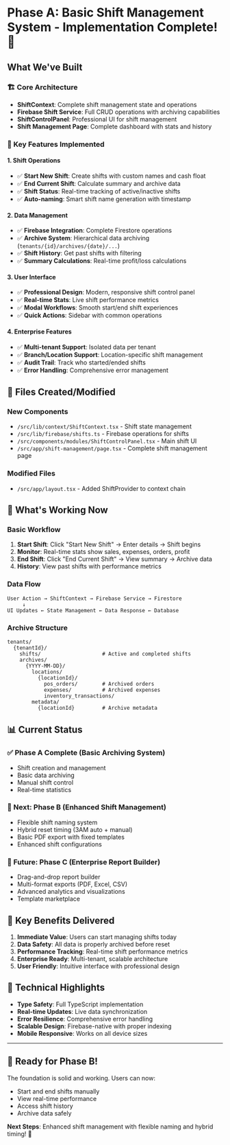 # Phase A: Basic Shift Management System - Implementation Complete! 🎉

## What We've Built

### 🏗️ Core Architecture
- **ShiftContext**: Complete shift management state and operations
- **Firebase Shift Service**: Full CRUD operations with archiving capabilities
- **ShiftControlPanel**: Professional UI for shift management
- **Shift Management Page**: Complete dashboard with stats and history

### 🔧 Key Features Implemented

#### 1. Shift Operations
- ✅ **Start New Shift**: Create shifts with custom names and cash float
- ✅ **End Current Shift**: Calculate summary and archive data
- ✅ **Shift Status**: Real-time tracking of active/inactive shifts
- ✅ **Auto-naming**: Smart shift name generation with timestamp

#### 2. Data Management
- ✅ **Firebase Integration**: Complete Firestore operations
- ✅ **Archive System**: Hierarchical data archiving (`tenants/{id}/archives/{date}/...`)
- ✅ **Shift History**: Get past shifts with filtering
- ✅ **Summary Calculations**: Real-time profit/loss calculations

#### 3. User Interface
- ✅ **Professional Design**: Modern, responsive shift control panel
- ✅ **Real-time Stats**: Live shift performance metrics
- ✅ **Modal Workflows**: Smooth start/end shift experiences
- ✅ **Quick Actions**: Sidebar with common operations

#### 4. Enterprise Features
- ✅ **Multi-tenant Support**: Isolated data per tenant
- ✅ **Branch/Location Support**: Location-specific shift management
- ✅ **Audit Trail**: Track who started/ended shifts
- ✅ **Error Handling**: Comprehensive error management

## 📁 Files Created/Modified

### New Components
- `/src/lib/context/ShiftContext.tsx` - Shift state management
- `/src/lib/firebase/shifts.ts` - Firebase operations for shifts
- `/src/components/modules/ShiftControlPanel.tsx` - Main shift UI
- `/src/app/shift-management/page.tsx` - Complete shift management page

### Modified Files
- `/src/app/layout.tsx` - Added ShiftProvider to context chain

## 🚀 What's Working Now

### Basic Workflow
1. **Start Shift**: Click "Start New Shift" → Enter details → Shift begins
2. **Monitor**: Real-time stats show sales, expenses, orders, profit
3. **End Shift**: Click "End Current Shift" → View summary → Archive data
4. **History**: View past shifts with performance metrics

### Data Flow
```
User Action → ShiftContext → Firebase Service → Firestore
     ↓
UI Updates ← State Management ← Data Response ← Database
```

### Archive Structure
```
tenants/
  {tenantId}/
    shifts/                    # Active and completed shifts
    archives/
      {YYYY-MM-DD}/
        locations/
          {locationId}/
            pos_orders/        # Archived orders
            expenses/          # Archived expenses
            inventory_transactions/
        metadata/
          {locationId}         # Archive metadata
```

## 📊 Current Status

### ✅ Phase A Complete (Basic Archiving System)
- Shift creation and management
- Basic data archiving
- Manual shift control
- Real-time statistics

### 🔄 Next: Phase B (Enhanced Shift Management)
- Flexible shift naming system
- Hybrid reset timing (3AM auto + manual)
- Basic PDF export with fixed templates
- Enhanced shift configurations

### 🌟 Future: Phase C (Enterprise Report Builder)
- Drag-and-drop report builder
- Multi-format exports (PDF, Excel, CSV)
- Advanced analytics and visualizations
- Template marketplace

## 🎯 Key Benefits Delivered

1. **Immediate Value**: Users can start managing shifts today
2. **Data Safety**: All data is properly archived before reset
3. **Performance Tracking**: Real-time shift performance metrics
4. **Enterprise Ready**: Multi-tenant, scalable architecture
5. **User Friendly**: Intuitive interface with professional design

## 🔧 Technical Highlights

- **Type Safety**: Full TypeScript implementation
- **Real-time Updates**: Live data synchronization
- **Error Resilience**: Comprehensive error handling
- **Scalable Design**: Firebase-native with proper indexing
- **Mobile Responsive**: Works on all device sizes

---

## 🚀 Ready for Phase B!

The foundation is solid and working. Users can now:
- Start and end shifts manually
- View real-time performance
- Access shift history
- Archive data safely

**Next Steps**: Enhanced shift management with flexible naming and hybrid timing! 🎉
